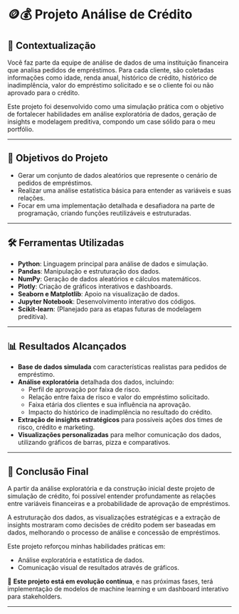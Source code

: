 # 🪙💰 Projeto Análise de Crédito

## 📖 Contextualização

Você faz parte da equipe de análise de dados de uma instituição financeira que analisa pedidos de empréstimos. Para cada cliente, são coletadas informações como idade, renda anual, histórico de crédito, histórico de inadimplência, valor do empréstimo solicitado e se o cliente foi ou não aprovado para o crédito.

Este projeto foi desenvolvido como uma simulação prática com o objetivo de fortalecer habilidades em análise exploratória de dados, geração de insights e modelagem preditiva, compondo um case sólido para o meu portfólio.

---

## 🎯 Objetivos do Projeto

- Gerar um conjunto de dados aleatórios que represente o cenário de pedidos de empréstimos.
- Realizar uma análise estatística básica para entender as variáveis e suas relações.
- Focar em uma implementação detalhada e desafiadora na parte de programação, criando funções reutilizáveis e estruturadas.

---

## 🛠️ Ferramentas Utilizadas

- **Python**: Linguagem principal para análise de dados e simulação.
- **Pandas**: Manipulação e estruturação dos dados.
- **NumPy**: Geração de dados aleatórios e cálculos matemáticos.
- **Plotly**: Criação de gráficos interativos e dashboards.
- **Seaborn e Matplotlib**: Apoio na visualização de dados.
- **Jupyter Notebook**: Desenvolvimento interativo dos códigos.
- **Scikit-learn**: (Planejado para as etapas futuras de modelagem preditiva).

---

## 📊 Resultados Alcançados

- **Base de dados simulada** com características realistas para pedidos de empréstimo.
- **Análise exploratória** detalhada dos dados, incluindo:
  - Perfil de aprovação por faixa de risco.
  - Relação entre faixa de risco e valor do empréstimo solicitado.
  - Faixa etária dos clientes e sua influência na aprovação.
  - Impacto do histórico de inadimplência no resultado do crédito.
- **Extração de insights estratégicos** para possíveis ações dos times de risco, crédito e marketing.
- **Visualizações personalizadas** para melhor comunicação dos dados, utilizando gráficos de barras, pizza e comparativos.
  
---

## 📝 Conclusão Final

A partir da análise exploratória e da construção inicial deste projeto de simulação de crédito, foi possível entender profundamente as relações entre variáveis financeiras e a probabilidade de aprovação de empréstimos.

A estruturação dos dados, as visualizações estratégicas e a extração de insights mostraram como decisões de crédito podem ser baseadas em dados, melhorando o processo de análise e concessão de empréstimos.

Este projeto reforçou minhas habilidades práticas em:

- Análise exploratória e estatística de dados.
- Comunicação visual de resultados através de gráficos.

🔎 **Este projeto está em evolução contínua**, e nas próximas fases, terá implementação de modelos de machine learning e um dashboard interativo para stakeholders.

---
